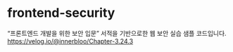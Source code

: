 # frontend-security
“프론트엔드 개발을 위한 보안 입문” 서적을 기반으로한 웹 보안 실습 샘플 코드입니다.
<br/>https://velog.io/@innerbloo/Chapter-3.24.3

